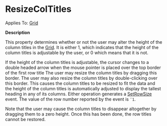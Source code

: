 




<h1 class="heading"><span class="name">ResizeColTitles</span></h1>

Applies To: [Grid](./grid.md)


**Description**


This property determines whether or not the user may alter the height of the column titles in the [Grid](./grid.md). It is either 1, which indicates that the height of the column titles is adjustable by the user, or 0 which means that it is not.


If the height of the column titles is adjustable, the cursor changes to a double headed arrow when the mouse pointer is placed over the top border of the first row title  The user may resize the column titles by dragging this border. The user may also resize the column titles by double-clicking over this border. This causes the column titles to be resized to fit the data and the height of the column titles is automatically adjusted to display the tallest heading in any of its columns. Either operation generates a [SetRowSize](./setrowsize.md) event. The value of the row number reported by the event is `¯1`.


Note that the user may cause the column titles to disappear altogether by dragging them to a zero height. Once this has been done, the row titles cannot be restored.



